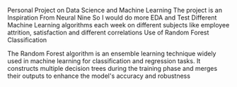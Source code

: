 Personal Project on Data Science and Machine Learning
The project is an Inspiration From Neural Nine 
So I would do more EDA and Test Different Machine Learning algorithms each week on different subjects like employee attrition, satisfaction and different correlations
Use of Random Forest Classification

The Random Forest algorithm is an ensemble learning technique widely used in machine learning for classification and regression tasks.
It constructs multiple decision trees during the training phase and merges their outputs to enhance the model's accuracy and robustness
